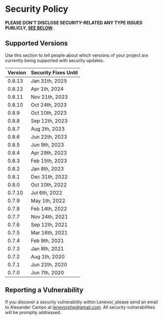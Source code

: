 # Security Policy

**PLEASE DON'T DISCLOSE SECURITY-RELATED ANY TYPE ISSUES PUBLICLY, [SEE BELOW](#reporting-a-vulnerability).**

## Supported Versions

Use this section to tell people about which versions of your project are
currently being supported with security updates.

| Version | Security Fixes Until |
| ------- | -------------------- |
| 0.8.13  | Jan 31th, 2025       |
| 0.8.12  | Apr 1th, 2024        |
| 0.8.11  | Nov 21th, 2023       |
| 0.8.10  | Oct 24th, 2023       |
| 0.8.9   | Oct 10th, 2023       |
| 0.8.8   | Sep 12th, 2023       |
| 0.8.7   | Aug 2th, 2023        |
| 0.8.6   | Jun 22th, 2023       |
| 0.8.5   | Jun 9th, 2023        |
| 0.8.4   | Apr 29th, 2023       |
| 0.8.3   | Feb 15th, 2023       |
| 0.8.2   | Jan 8th, 2023        |
| 0.8.1   | Dec 31th, 2022       |
| 0.8.0   | Oct 10th, 2022       |
| 0.7.10  | Jul 6th, 2022        |
| 0.7.9   | May 1th, 2022        |
| 0.7.8   | Feb 14th, 2022       |
| 0.7.7   | Nov 24th, 2021       |
| 0.7.6   | Sep 12th, 2021       |
| 0.7.5   | Mar 16th, 2021       |
| 0.7.4   | Feb 9th, 2021        |
| 0.7.3   | Jan 8th, 2021        |
| 0.7.2   | Aug 1th, 2020        |
| 0.7.1   | Jun 22th, 2020       |
| 0.7.0   | Jun 7th, 2020        |

## Reporting a Vulnerability

If you discover a security vulnerability within Lenevor, please send an email to Alexander Campo at lenevorphp@gmail.com. All security vulnerabilities will be promptly addressed.
